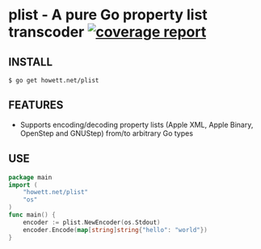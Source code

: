 # plist - A pure Go property list transcoder [![coverage report](https://gitlab.howett.net/go/plist/badges/main/coverage.svg)](https://gitlab.howett.net/go/plist/commits/main)
## INSTALL
```
$ go get howett.net/plist
```

## FEATURES
* Supports encoding/decoding property lists (Apple XML, Apple Binary, OpenStep and GNUStep) from/to arbitrary Go types

## USE
```go
package main
import (
	"howett.net/plist"
	"os"
)
func main() {
	encoder := plist.NewEncoder(os.Stdout)
	encoder.Encode(map[string]string{"hello": "world"})
}
```
